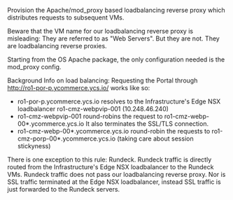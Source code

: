 Provision the Apache/mod_proxy based loadbalancing reverse proxy which distributes requests to subsequent VMs.

Beware that the VM name for our loadbalancing reverse proxy is misleading:
They are referred to as "Web Servers". But they are not. They are loadbalancing reverse proxies.

Starting from the OS Apache package, the only configuration needed is the mod_proxy config.

Background Info on load balancing:
Requesting the Portal through
http://ro1-por-p.ycommerce.ycs.io/
works like so:
- ro1-por-p.ycommerce.ycs.io resolves to the Infrastructure's Edge NSX loadbalancer ro1-cmz-webpvip-001 (10.248.46.240)
- ro1-cmz-webpvip-001 round-robins the request to ro1-cmz-webp-00*.ycommerce.ycs.io
It also terminates the SSL/TLS connection.
- ro1-cmz-webp-00*.ycommerce.ycs.io round-robin the requests to ro1-cmz-porp-00*.ycommerce.ycs.io
(taking care about session stickyness)

There is one exception to this rule: Rundeck.
Rundeck traffic is directly routed from the Infrastructure's Edge NSX loadbalancer to the Rundeck VMs.
Rundeck traffic does not pass our loadbalancing reverse proxy.
Nor is SSL traffic terminated at the Edge NSX loadbalancer, instead SSL traffic is just forwarded to the Rundeck servers.
